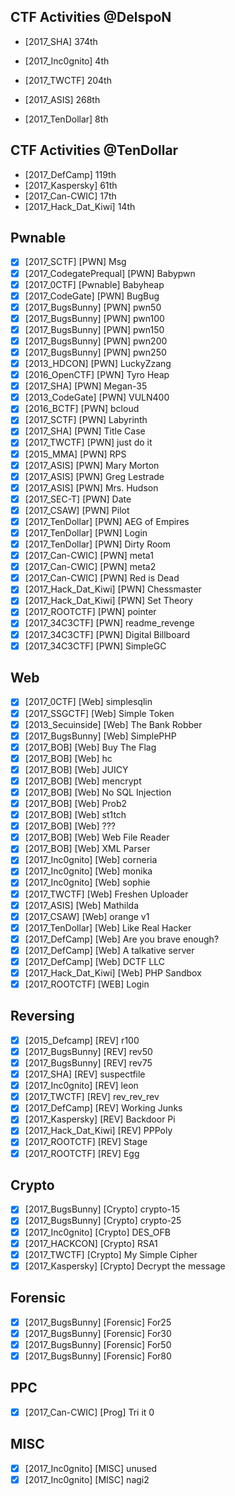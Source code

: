 ## CTF Activities @DelspoN

- [2017_SHA] 374th


- [2017_Inc0gnito] 4th
- [2017_TWCTF] 204th
- [2017_ASIS] 268th


- [2017_TenDollar] 8th

## CTF Activities @TenDollar

- [2017_DefCamp] 119th
- [2017_Kaspersky] 61th
- [2017_Can-CWIC] 17th
- [2017_Hack_Dat_Kiwi] 14th

## Pwnable

- [x] \[2017_SCTF] \[PWN] Msg
- [x] \[2017_CodegatePrequal] \[PWN] Babypwn
- [x] \[2017_0CTF] \[Pwnable] Babyheap
- [x] \[2017_CodeGate] \[PWN] BugBug
- [x] \[2017_BugsBunny] \[PWN] pwn50
- [x] \[2017_BugsBunny] \[PWN] pwn100
- [x] \[2017_BugsBunny] \[PWN] pwn150
- [x] \[2017_BugsBunny] \[PWN] pwn200
- [x] \[2017_BugsBunny] \[PWN] pwn250
- [x] \[2013_HDCON] \[PWN] LuckyZzang
- [x] \[2016_OpenCTF] \[PWN] Tyro Heap
- [x] \[2017_SHA] \[PWN] Megan-35 
- [x] \[2013_CodeGate] \[PWN] VULN400
- [x] \[2016_BCTF] \[PWN] bcloud
- [x] \[2017_SCTF] \[PWN] Labyrinth
- [x] \[2017_SHA] \[PWN] Title Case
- [x] \[2017_TWCTF] \[PWN] just do it
- [x] \[2015_MMA] \[PWN] RPS
- [x] \[2017_ASIS] \[PWN] Mary Morton
- [x] \[2017_ASIS] \[PWN] Greg Lestrade
- [x] \[2017_ASIS] \[PWN] Mrs. Hudson
- [x] \[2017_SEC-T] \[PWN] Date
- [x] \[2017_CSAW] \[PWN] Pilot
- [x] \[2017_TenDollar] \[PWN] AEG of Empires
- [x] \[2017_TenDollar] \[PWN] Login
- [x] \[2017_TenDollar] \[PWN] Dirty Room
- [x] \[2017_Can-CWIC] \[PWN] meta1
- [x] \[2017_Can-CWIC] \[PWN] meta2
- [x] \[2017_Can-CWIC] \[PWN] Red is Dead
- [x] \[2017_Hack_Dat_Kiwi] \[PWN] Chessmaster
- [x] \[2017_Hack_Dat_Kiwi] \[PWN] Set Theory
- [x] \[2017_ROOTCTF] \[PWN] pointer
- [x] [2017_34C3CTF] \[PWN] readme_revenge
- [x] [2017_34C3CTF] \[PWN] Digital Billboard
- [x] [2017_34C3CTF] \[PWN] SimpleGC

## Web
- [x] \[2017_0CTF] \[Web] simplesqlin
- [x] \[2017_SSGCTF] \[Web] Simple Token
- [x] \[2013_Secuinside] \[Web] The Bank Robber
- [x] \[2017_BugsBunny] \[Web] SimplePHP
- [x] \[2017_BOB] \[Web] Buy The Flag
- [x] \[2017_BOB] \[Web] hc
- [x] \[2017_BOB] \[Web] JUICY
- [x] \[2017_BOB] \[Web] mencrypt
- [x] \[2017_BOB] \[Web] No SQL Injection
- [x] \[2017_BOB] \[Web] Prob2
- [x] \[2017_BOB] \[Web] st1tch
- [x] \[2017_BOB] \[Web] ???
- [x] \[2017_BOB] \[Web] Web File Reader
- [x] \[2017_BOB] \[Web] XML Parser
- [x] \[2017_Inc0gnito] \[Web] corneria
- [x] \[2017_Inc0gnito] \[Web] monika
- [x] \[2017_Inc0gnito] \[Web] sophie
- [x] \[2017_TWCTF] \[Web] Freshen Uploader
- [x] \[2017_ASIS] \[Web] Mathilda
- [x] \[2017_CSAW] \[Web] orange v1
- [x] \[2017_TenDollar] \[Web] Like Real Hacker
- [x] \[2017_DefCamp] \[Web] Are you brave enough?
- [x] [2017_DefCamp] \[Web] A talkative server
- [x] [2017_DefCamp] \[Web] DCTF LLC
- [x] \[2017_Hack_Dat_Kiwi] \[Web] PHP Sandbox
- [x] \[2017_ROOTCTF] \[WEB] Login

## Reversing
- [x] \[2015_Defcamp] \[REV] r100
- [x] \[2017_BugsBunny] \[REV] rev50
- [x] \[2017_BugsBunny] \[REV] rev75
- [x] \[2017_SHA] \[REV] suspectfile
- [x] \[2017_Inc0gnito] \[REV] leon
- [x] \[2017_TWCTF] \[REV] rev_rev_rev
- [x] \[2017_DefCamp] \[REV] Working Junks
- [x] \[2017_Kaspersky] \[REV] Backdoor Pi
- [x] \[2017_Hack_Dat_Kiwi] \[REV] PPPoly
- [x] \[2017_ROOTCTF] \[REV] Stage
- [x] \[2017_ROOTCTF] \[REV] Egg

## Crypto
- [x] \[2017_BugsBunny] \[Crypto] crypto-15
- [x] \[2017_BugsBunny] \[Crypto] crypto-25
- [x] \[2017_Inc0gnito] \[Crypto] DES_OFB
- [x] \[2017_HACKCON] \[Crypto] RSA1
- [x] \[2017_TWCTF] \[Crypto] My Simple Cipher
- [x] \[2017_Kaspersky] \[Crypto] Decrypt the message

## Forensic
- [x] \[2017_BugsBunny] \[Forensic] For25
- [x] \[2017_BugsBunny] \[Forensic] For30
- [x] \[2017_BugsBunny] \[Forensic] For50
- [x] \[2017_BugsBunny] \[Forensic] For80

## PPC

- [x] \[2017_Can-CWIC] \[Prog] Tri it 0

## MISC
- [x] \[2017_Inc0gnito] \[MISC] unused
- [x] \[2017_Inc0gnito] \[MISC] nagi2